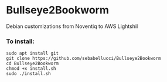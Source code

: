# Bullseye2Bookworm
Debian customizations from Noventiq to AWS Lightshil
 
### To install:

```
sudo apt install git
git clone https://github.com/sebabellucci/Bullseye2Bookworm
cd Bullseye2Bookworm
chmod +x install.sh
sudo ./install.sh
